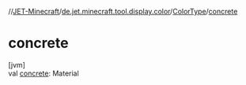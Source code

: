 //[JET-Minecraft](../../../index.md)/[de.jet.minecraft.tool.display.color](../index.md)/[ColorType](index.md)/[concrete](concrete.md)

# concrete

[jvm]\
val [concrete](concrete.md): Material
